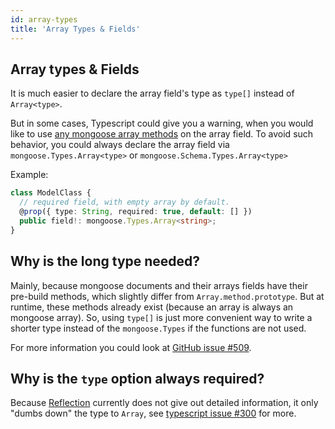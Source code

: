 ```yaml
---
id: array-types
title: 'Array Types & Fields'
---
```


## Array types & Fields

It is much easier to declare the array field's type as `type[]` instead of `Array<type>`.

But in some cases, Typescript could give you a warning, when you would like to use [any mongoose array methods](https://mongoosejs.com/docs/api/array.html) on the array field.
To avoid such behavior, you could always declare the array field via `mongoose.Types.Array<type>` or `mongoose.Schema.Types.Array<type>`

Example:

```ts
class ModelClass {
  // required field, with empty array by default.
  @prop({ type: String, required: true, default: [] })
  public field!: mongoose.Types.Array<string>;
}
```

## Why is the long type needed?

Mainly, because mongoose documents and their arrays fields have their pre-build methods, which slightly differ from `Array.method.prototype`. But at runtime, these methods already exist (because an array is always an mongoose array). So, using `type[]` is just more convenient way to write a shorter type instead of the `mongoose.Types` if the functions are not used.

For more information you could look at [GitHub issue #509](https://github.com/typegoose/typegoose/issues/509).

## Why is the `type` option always required?

Because [Reflection](https://www.typescriptlang.org/docs/handbook/decorators.html#metadata) currently does not give out detailed information, it only "dumbs down" the type to `Array`, see [typescript issue #300](https://github.com/typegoose/typegoose/issues/300) for more.
